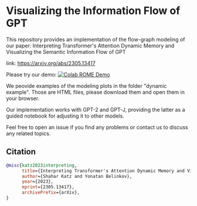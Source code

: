 # Visualizing the Information Flow of GPT

This repository provides an implementation of the flow-graph modeling of our paper: Interpreting Transformer's Attention Dynamic Memory and Visualizing the Semantic Information Flow of GPT

link: https://arxiv.org/abs/2305.13417

Please try our demo: [![Colab ROME Demo](https://colab.research.google.com/assets/colab-badge.svg)](https://colab.research.google.com/drive/1lsdlesXaEsVYwvcJWJac6jcxSr69gKcM?usp=sharing) 

We peovide examples of the modeling plots in the folder "dynamic example". Those are HTML files, please download them and open them in your browser.

Our implementation works with GPT-2 and GPT-J, providing the latter as a guided notebook for adjusting it to other models.

Feel free to open an issue if you find any problems or contact us to discuss any related topics.


## Citation
```bibtex
@misc{katz2023interpreting,
      title={Interpreting Transformer's Attention Dynamic Memory and Visualizing the Semantic Information Flow of GPT}, 
      author={Shahar Katz and Yonatan Belinkov},
      year={2023},
      eprint={2305.13417},
      archivePrefix={arXiv},
}
```
